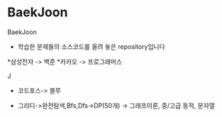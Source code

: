 # BaekJoon
BaekJoon

* 학습한 문제들의 소스코드를 올려 놓은 repository입니다




*삼성전자 -> 백준
*카카오 -> 프로그래머스

J

* 코드포스-> 블루 


* 그리디->완전탐색,Bfs,Dfs->DP(50개) -> 그래프이론, 중/고급 동적, 문자열

